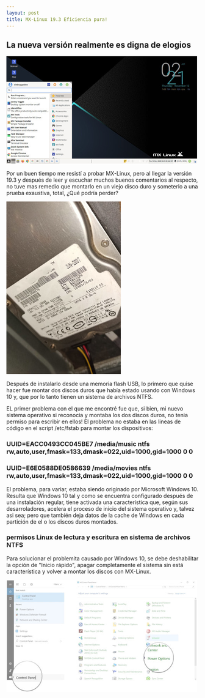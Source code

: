 ```yaml
---
layout: post
title: MX-Linux 19.3 Eficiencia pura!
---
```


## La nueva versión realmente es digna de elogios

![alt text](https://github.com/MrGmaw/MrGmaw.github.io/blob/master/images/MX-Linux-19.3-Desktop-1024x576.jpg?raw=true "MX-Linux 19.3")

Por un buen tiempo me resistí a probar MX-Linux, pero al llegar la versión 19.3 y después de leer y escuchar muchos buenos comentarios al respecto, no tuve mas remedio que montarlo en un viejo disco duro y someterlo a una prueba exaustiva, total, ¿Qué podría perder?

![alt text](https://github.com/MrGmaw/MrGmaw.github.io/blob/master/images/DiscoDuro160gb.jpeg?raw=true "Un viejo disco duro")

Después de instalarlo desde una memoria flash USB, lo primero que quise hacer fue montar dos discos duros que había estado usando con Windows 10 y, que por lo tanto tienen un sistema de archivos NTFS.

EL primer problema con el que me encontré fue que, si bien, mi nuevo sistema operativo si reconocia y montaba los dos discos duros, no tenia permiso para escribir en ellos! El problema no estaba en las lineas de código en el script /etc/fstab para montar los dispositivos:

### UUID=EACC0493CC045BE7 /media/music ntfs rw,auto,user,fmask=133,dmask=022,uid=1000,gid=1000 0 0
### UUID=E6E0588DE0586639 /media/movies ntfs rw,auto,user,fmask=133,dmask=022,uid=1000,gid=1000 0 0

El problema, para variar, estaba siendo originado por Microsoft Windows 10. Resulta que Windows 10 tal y como se encuentra configurado después de una instalación regular, tiene activada una característica que, según sus desarroladores, acelera el proceso de inicio del sistema operativo y, talvez asi sea; pero que también deja datos de la cache de Windows en cada partición de el o los discos duros montados.

 ### permisos Linux de lectura y escritura en sistema de archivos NTFS

Para solucionar el problemita causado por Windows 10, se debe deshabilitar la opción de "Inicio rápido", apagar completamente el sistema sin está característica y volver a montar los discos con MX-Linux.

![alt text](https://github.com/MrGmaw/MrGmaw.github.io/blob/master/images/fast-startup-disable-02.jpeg?raw=true "Fast startup")






